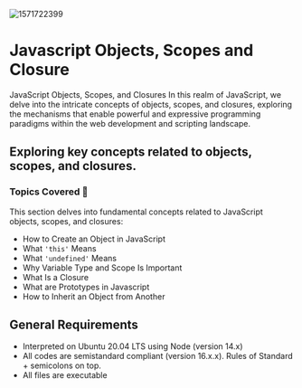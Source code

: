 ![1571722399](https://github.com/El-gibbor/alx-higher_level_programming/assets/107848793/21c9e0bd-5348-4b90-ae05-f26fca8afa86)
# Javascript Objects, Scopes and Closure  
JavaScript Objects, Scopes, and Closures
In this realm of JavaScript, we delve into the intricate concepts of objects, scopes, and closures, exploring the mechanisms that enable powerful and expressive programming paradigms within the web development and scripting landscape.  
## Exploring key concepts related to objects, scopes, and closures.
### Topics Covered 📖
This section delves into fundamental concepts related to JavaScript objects, scopes, and closures:
- How to Create an Object in JavaScript  
- What `'this'` Means  
- What `'undefined'` Means  
- Why Variable Type and Scope Is Important  
- What Is a Closure  
- What are Prototypes in Javascript 
- How to Inherit an Object from Another
## General Requirements
- Interpreted on Ubuntu 20.04 LTS using Node (version 14.x)  
- All codes are semistandard compliant (version 16.x.x). Rules of Standard + semicolons on top.  
- All files are executable  
